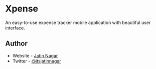 # Xpense

An easy-to-use expense tracker mobile application with beautiful user interface.

## Author

-   Website - [Jatin Nagar](https://github.com/itsjatinnagar)
-   Twitter - [@itsjatinnagar](https://www.twitter.com/itsjatinnagar)
